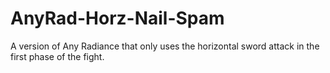 # AnyRad-Horz-Nail-Spam
A version of Any Radiance that only uses the horizontal sword attack in the first phase of the fight.
